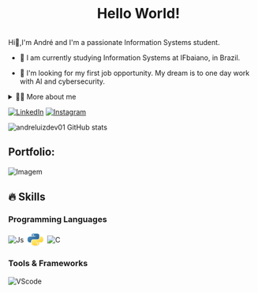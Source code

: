
<!--título-->
<div id="user-content-toc">
  <ul align="center">
    <summary><h1 style="display: inline-block">Hello World!</h1></summary>
</div>

<!-- Presentation -->
<p>
  Hi👋,I'm André and I'm a passionate Information Systems student.

  - 🌱 I am currently studying Information Systems at IFbaiano, in Brazil.

  - 🔭 I'm looking for my first job opportunity. My dream is to one day work with AI and cybersecurity.
</p>

<!-- Dropdown -->
<details>
  <summary>👨‍💻 More about me</summary>

  - 💬 I am 19 years old, currently living in Brazil. I have fluency in English and have experience with Java, Python, C. My main skills are communicativeness, teamwork and ease of learning.

  - ⚡ I like reading, whether fantasy or scientific articles, as well as watching movies and playing games! I believe that our personal interests contribute to a more accurate perception of things and to solving problems. \o/
</details>

<!-- Links -->
[![LinkedIn](https://img.shields.io/badge/LinkedIn-0077B5?style=for-the-badge&logo=linkedin&logoColor=white)](https://www.linkedin.com/in/andre-luiz2077)
[![Instagram](https://img.shields.io/badge/Instagram-E4405F?style=for-the-badge&logo=instagram&logoColor=white)](https://www.instagram.com/iandreluiz_/?utm_source=qr)

<!-- GithubStats -->
![andreluizdev01 GitHub stats](https://github-readme-stats.vercel.app/api?username=andreluizdev01&show_icons=true&theme=gotham)

<!-- Portfolio -->
## Portfolio:


<!-- GIF -->
<p align="left">
  <img align="center" src="https://static.wikia.nocookie.net/e2045b72-9f45-4688-b862-2447ee749e76" alt="Imagem">
</p>

## 🔥 Skills
<!-- Skills: Programming Languages -->
<div style="flex-basis: 48%;">
    <h3>Programming Languages</h3>
    <img align="center" alt="Js" height="30" width="40" src="https://raw.githubusercontent.com/jmnote/z-icons/master/svg/java.svg">
    <img align="center" alt="Python" height="30" width="40" src="https://raw.githubusercontent.com/devicons/devicon/master/icons/python/python-original.svg">
    <img align="center" alt="C" height="30" width="40" src="https://cdn.jsdelivr.net/gh/devicons/devicon/icons/c/c-original.svg">
  </div>

  
  <!-- Skills: Tools & Frameworks -->
  <div style="flex-basis: 48%;">
    <h3>Tools & Frameworks</h3>
    <img align="center" alt="VScode" height="30" width="40" src="https://cdn.jsdelivr.net/gh/devicons/devicon/icons/vscode/vscode-original.svg">
  </div>
